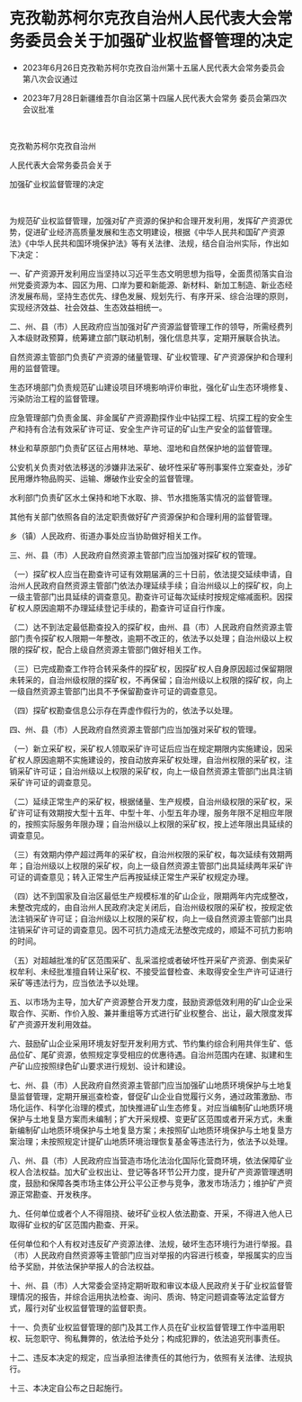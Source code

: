 # 克孜勒苏柯尔克孜自治州人民代表大会常务委员会关于加强矿业权监督管理的决定

- 2023年6月26日克孜勒苏柯尔克孜自治州第十五届人民代表大会常务委员会第八次会议通过

- 2023年7月28日新疆维吾尔自治区第十四届人民代表大会常务
委员会第四次会议批准

<!-- INFO END -->

​

克孜勒苏柯尔克孜自治州

人民代表大会常务委员会关于

加强矿业权监督管理的决定

​

为规范矿业权监督管理，加强对矿产资源的保护和合理开发利用，发挥矿产资源优势，促进矿业经济高质量发展和生态文明建设，根据《中华人民共和国矿产资源法》《中华人民共和国环境保护法》等有关法律、法规，结合自治州实际，作出如下决定：

一、矿产资源开发利用应当坚持以习近平生态文明思想为指导，全面贯彻落实自治州党委资源为本、园区为用、口岸为要和新能源、新材料、新加工制造、新业态经济发展布局，坚持生态优先、绿色发展、规划先行、有序开采、综合治理的原则，实现经济效益、社会效益、生态效益相统一。

二、州、县（市）人民政府应当加强对矿产资源监督管理工作的领导，所需经费列入本级财政预算，统筹建立部门联动机制，强化信息共享，定期开展联合执法。

自然资源主管部门负责矿产资源的储量管理、矿业权管理、矿产资源保护和合理利用的监督管理。

生态环境部门负责规范矿山建设项目环境影响评价审批，强化矿山生态环境修复、污染防治工程的监督管理。

应急管理部门负责金属、非金属矿产资源勘探作业中钻探工程、坑探工程的安全生产和持有合法有效采矿许可证、安全生产许可证的矿山生产安全的监督管理。

林业和草原部门负责矿区征占用林地、草地、湿地和自然保护地的监督管理。

公安机关负责对依法移送的涉嫌非法采矿、破坏性采矿等刑事案件立案查处，涉矿民用爆炸物品购买、运输、爆破作业安全的监督管理。

水利部门负责矿区水土保持和地下水取、排、节水措施落实情况的监督管理。

其他有关部门依照各自的法定职责做好矿产资源保护和合理利用的监督管理。

乡（镇）人民政府、街道办事处应当协助做好相关工作。

三、州、县（市）人民政府自然资源主管部门应当加强对探矿权的管理。

（一）探矿权人应当在勘查许可证有效期届满的三十日前，依法提交延续申请，自治州人民政府自然资源主管部门依法办理延续手续；自治州级以上的探矿权，向上一级主管部门出具延续的调查意见。勘查许可证每次延续时按规定缩减面积。因探矿权人原因逾期不办理延续登记手续的，勘查许可证自行作废。

（二）达不到法定最低勘查投入的探矿权，由州、县（市）人民政府自然资源主管部门责令探矿权人限期一年整改，逾期不改正的，依法予以处理；自治州级以上权限的探矿权，配合上级自然资源主管部门做好相关工作。

（三）已完成勘查工作符合转采条件的探矿权，因探矿权人自身原因超过保留期限未转采的，自治州级权限的探矿权，不再保留；自治州级以上权限的探矿权，向上一级自然资源主管部门出具不予保留勘查许可证的调查意见。

（四）探矿权勘查信息公示存在弄虚作假行为的，依法予以处理。

四、州、县（市）人民政府自然资源主管部门应当加强对采矿权的管理。

（一）新立采矿权，采矿权人领取采矿许可证后应当在规定期限内实施建设，因采矿权人原因逾期不实施建设的，按自动放弃采矿权处理，自治州权限的采矿权，注销采矿许可证；自治州级以上权限的采矿权，向上一级自然资源主管部门出具注销采矿许可证的调查意见。

（二）延续正常生产的采矿权，根据储量、生产规模，自治州级权限的采矿权，采矿许可证有效期按大型十五年、中型十年、小型五年办理，服务年限不足相应年限的，按照实际服务年限办理；自治州级以上权限的采矿权，按上述年限出具延续的调查意见。

（三）有效期内停产超过两年的采矿权，自治州权限的采矿权，每次延续有效期两年；自治州级以上权限的采矿权，向上一级自然资源主管部门出具延续两年采矿许可证的调查意见；转入正常生产后再按延续正常生产采矿权规定办理。

（四）达不到国家及自治区最低生产规模标准的矿山企业，限期两年内完成整改，未整改完成的，由自治州人民政府决定关闭后，自治州级权限的采矿权，按规定依法注销采矿许可证；自治州级以上权限的采矿权，向上一级自然资源主管部门出具注销采矿许可证的调查意见。因不可抗力造成无法整改完成的，顺延不可抗力影响的时间。

（五）对超越批准的矿区范围采矿、乱采滥挖或者破坏性开采矿产资源、倒卖采矿权牟利、未经批准擅自转让采矿权、不接受监督检查、未取得安全生产许可证进行采矿等违法行为，应当依法予以处理。

五、以市场为主导，加大矿产资源整合开发力度，鼓励资源低效利用的矿山企业采取合作、买断、作价入股、兼并重组等方式进行矿业权整合、出让，最大限度发挥矿产资源开发利用效益。

六、鼓励矿山企业采用环境友好型开发利用方式、节约集约综合利用共伴生矿、低品位矿、尾矿资源，依照规定享受相应的优惠待遇。自治州范围内在建、拟建和生产矿山应按照绿色矿山要求进行规划、设计和建设。

七、州、县（市）人民政府自然资源主管部门应当加强矿山地质环境保护与土地复垦监督管理，定期开展巡查检查，督促矿山企业自觉履行义务，通过政策激励、市场化运作、科学化治理的模式，加快推进矿山生态修复。对应当编制矿山地质环境保护与土地复垦方案而未编制；扩大开采规模、变更矿区范围或者开采方式，未重新编制矿山地质环境保护与土地复垦方案；未按照矿山地质环境保护与土地复垦方案治理；未按照规定计提矿山地质环境治理恢复基金等违法行为，依法予以处理。

八、州、县（市）人民政府应当营造市场化法治化国际化营商环境，依法保障矿业权人合法权益。加大矿业权出让、登记等各环节公开力度，提升矿产资源管理透明度，鼓励和保障各类市场主体公开公平公正参与竞争，激发市场活力；维护矿产资源正常勘查、开发秩序。

九、任何单位或者个人不得阻挠、破坏矿业权人依法勘查、开采，不得进入他人已取得矿业权的矿区范围内勘查、开采。

任何单位和个人有权对违反矿产资源法律、法规，破坏生态环境行为进行举报。县（市）人民政府自然资源等主管部门应当对举报的内容进行核查，举报属实的应当给予奖励，并依法保护举报人的合法权益。

十、州、县（市）人大常委会坚持定期听取和审议本级人民政府关于矿业权监督管理情况的报告，并综合运用执法检查、询问、质询、特定问题调查等法定监督方式，履行对矿业权监督管理的监督职责。

十一、负责矿业权监督管理的部门及其工作人员在矿业权监督管理工作中滥用职权、玩忽职守、徇私舞弊的，依法给予处分；构成犯罪的，依法追究刑事责任。

十二、违反本决定的规定，应当承担法律责任的其他行为，依照有关法律、法规执行。

十三、本决定自公布之日起施行。
